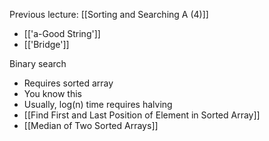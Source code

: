 Previous lecture: [[Sorting and Searching A (4)]]

- [['a-Good String']]
- [['Bridge']]

Binary search
- Requires sorted array
- You know this
- Usually, log(n) time requires halving
- [[Find First and Last Position of Element in Sorted Array]]
- [[Median of Two Sorted Arrays]]